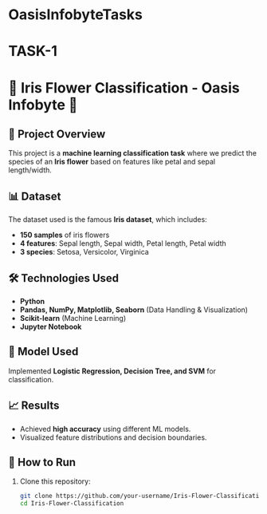 # OasisInfobyteTasks
# TASK-1

# 🌸 Iris Flower Classification - Oasis Infobyte 🌸  

## 📌 Project Overview  
This project is a **machine learning classification task** where we predict the species of an **Iris flower** based on features like petal and sepal length/width.  

## 📊 Dataset  
The dataset used is the famous **Iris dataset**, which includes:  
- **150 samples** of iris flowers  
- **4 features**: Sepal length, Sepal width, Petal length, Petal width  
- **3 species**: Setosa, Versicolor, Virginica  

## 🛠️ Technologies Used  
- **Python**  
- **Pandas, NumPy, Matplotlib, Seaborn** (Data Handling & Visualization)  
- **Scikit-learn** (Machine Learning)  
- **Jupyter Notebook**  

## 🚀 Model Used  
Implemented **Logistic Regression, Decision Tree, and SVM** for classification.  

## 📈 Results  
- Achieved **high accuracy** using different ML models.  
- Visualized feature distributions and decision boundaries.  

## 📂 How to Run  
1. Clone this repository:  
   ```bash
   git clone https://github.com/your-username/Iris-Flower-Classification.git
   cd Iris-Flower-Classification
